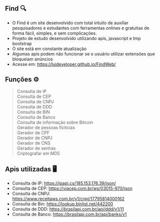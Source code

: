 ## Find 🔍

- O Find é um site desenvolvido com total intuito de auxiliar pesquisadores e estudantes com ferramentas onlines e gratuitas de forma fácil, simples, e sem complicações.
- Projeto de estudo desenvolvido utilizando apis, javascript e tmp bootstrap
- O site está em constante atualização
- Algumas apis podem não funcionar se o usuário utilizar extensões que bloqueiam anúncios
- Acesse em: https://luideveloper.github.io/FindWeb/

 ## Funções ⚙️

 > Consulta de IP
 <br> Consulta de CEP
 <br> Consulta de CNPJ
 <br> Consulta de DDD
 <br> Consulta de BIN
 <br> Consulta de Banco
 <br> Consulta de informação sobre Bitcoin
 <br> Gerador de pessoas fictícias
 <br> Gerador de CPF
 <br> Gerador de CNPJ
 <br> Gerador de CNS
 <br> Gerador de senhas
 <br> Criptografar em MD5
 
 ## Apis utilizadas 🖥️
 
 - Consulta de IP: https://ipapi.co/185.153.176.39/json/
 - Consulta de CEP: https://viacep.com.br/ws/03015-970/json
 - Consulta de CNPJ: https://www.receitaws.com.br/v1/cnpj/17795814000162
 - Consulta de Bin: https://lookup.binlist.net/442200
 - Consulta de DDD: https://brasilapi.com.br/api/ddd/v1/11
 - Consulta de Banco: https://brasilapi.com.br/api/banks/v1

